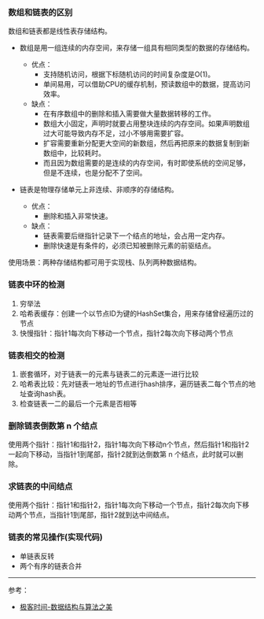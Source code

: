 ### 数组和链表的区别
数组和链表都是线性表存储结构。
- 数组是用一组连续的内存空间，来存储一组具有相同类型的数据的存储结构。
  - 优点：
    - 支持随机访问，根据下标随机访问的时间复杂度是O(1)。
    - 单间易用，可以借助CPU的缓存机制，预读数组中的数据，提高访问效率。
  - 缺点：
    - 在有序数组中的删除和插入需要做大量数据转移的工作。
    - 数组大小固定，声明时就要占用整块连续的内存空间。如果声明数组过大可能导致内存不足，过小不够用需要扩容。
    - 扩容需要重新分配更大空间的新数组，然后再把原来的数据复制到新数组中，比较耗时。
    - 而且因为数组需要的是连续的内存空间，有时即使系统的空间足够，但是不连续，也是分配不了空间。

- 链表是物理存储单元上非连续、非顺序的存储结构。
  - 优点：
    - 删除和插入非常快速。
  - 缺点：
    - 链表需要后继指针记录下一个结点的地址，会占用一定内存。
    - 删除快速是有条件的，必须已知被删除元素的前驱结点。

使用场景：两种存储结构都可用于实现栈、队列两种数据结构。

### 链表中环的检测
1. 穷举法
2. 哈希表缓存：创建一个以节点ID为键的HashSet集合，用来存储曾经遍历过的节点
3. 快慢指针：指针1每次向下移动一个节点，指针2每次向下移动两个节点

### 链表相交的检测
1. 嵌套循环，对于链表一的元素与链表二的元素逐一进行比较
2. 哈希表比较：先对链表一地址的节点进行hash排序，遍历链表二每个节点的地址查询hash表。
3. 检查链表一二的最后一个元素是否相等

### 删除链表倒数第 n 个结点
使用两个指针：指针1和指针2，指针1每次向下移动n个节点，然后指针1和指针2一起向下移动，当指针1到尾部，指针2就到达倒数第 n 个结点，此时就可以删除。

### 求链表的中间结点
使用两个指针：指针1和指针2，指针1每次向下移动一个节点，指针2每次向下移动两个节点，当指针1到尾部，指针2就到达中间结点。

### 链表的常见操作(实现代码)
- 单链表反转
- 两个有序的链表合并

----
参考：
- [极客时间-数据结构与算法之美](https://time.geekbang.org/column/intro/126)
